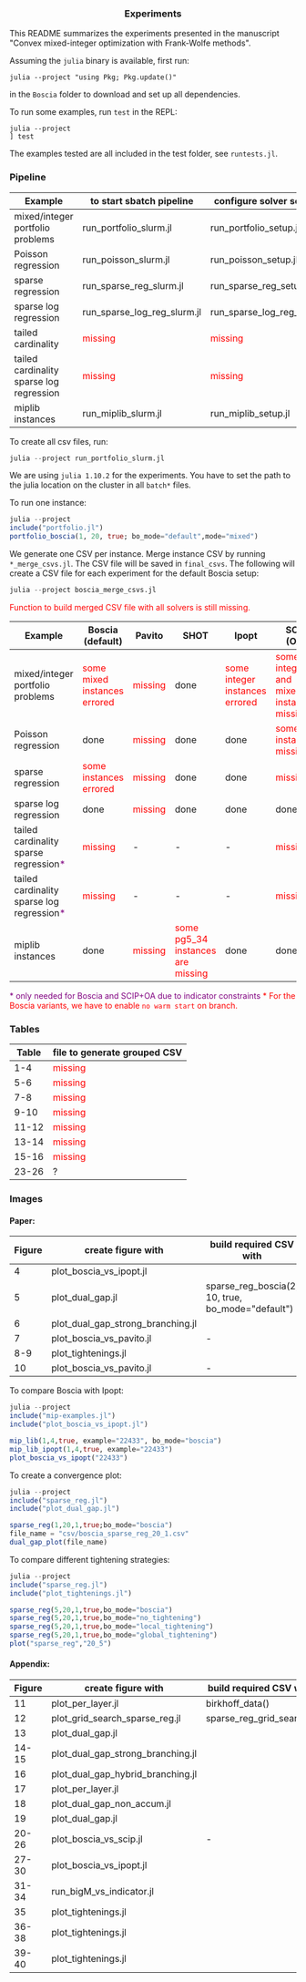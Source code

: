 <a name="readme-top"></a>

<h3 align="center">Experiments</h3>

This README summarizes the experiments presented in the manuscript "Convex mixed-integer optimization with Frank-Wolfe methods".

Assuming the `julia` binary is available, first run:
```shell
julia --project "using Pkg; Pkg.update()"
```
in the `Boscia` folder to download and set up all dependencies.

To run some examples, run `test` in the REPL: 
```shell
julia --project
] test
```
The examples tested are all included in the test folder, see `runtests.jl`.

### Pipeline

|  Example | to start sbatch pipeline | configure solver setup in |
|---|---|---| 
| mixed/integer portfolio problems | run_portfolio_slurm.jl | run_portfolio_setup.jl |
| Poisson regression | run_poisson_slurm.jl  | run_poisson_setup.jl |
| sparse regression | run_sparse_reg_slurm.jl | run_sparse_reg_setup.jl |
| sparse log regression |run_sparse_log_reg_slurm.jl | run_sparse_log_reg_setup.jl |
| tailed cardinality | <span style="color:red">missing</span> | <span style="color:red">missing</span> |
| tailed cardinality sparse log regression |<span style="color:red">missing</span> | <span style="color:red">missing</span> |
| miplib instances |run_miplib_slurm.jl | run_miplib_setup.jl |

To create all csv files, run: 
```julia
julia --project run_portfolio_slurm.jl
```
We are using `julia 1.10.2` for the experiments. You have to set the path to the julia location on the cluster in all `batch*` files.

To run one instance:
```julia
julia --project 
include("portfolio.jl")
portfolio_boscia(1, 20, true; bo_mode="default",mode="mixed")
```

We generate one CSV per instance. Merge instance CSV by running `*_merge_csvs.jl`. The CSV file will be saved in `final_csvs`. The following will create a CSV file for each experiment for the default Boscia setup:
```julia 
julia --project boscia_merge_csvs.jl
```
<span style="color:red">Function to build merged CSV file with all solvers is still missing.</span>

| Example | Boscia (default) | Pavito |  SHOT | Ipopt | SCIP (OA) | AFW | Boscia variants<span style="color:red">*</span> | Strong Branching |
|---|---|---|---|---|---|---|---|---|
| mixed/integer portfolio problems | <span style="color:red">some mixed instances errored</span> | <span style="color:red">missing</span> | done | <span style="color:red">some integer instances errored</span>| <span style="color:red">some integer and mixed instance missing</span> | <span style="color:red">missing</span> | <span style="color:red">missing</span> |
| Poisson regression | done | <span style="color:red">missing</span> | done | done | <span style="color:red">some instances missing</span> | <span style="color:red">missing</span> | <span style="color:red">missing</span> |
| sparse regression | <span style="color:red">some instances errored</span> | <span style="color:red">missing</span> | done | done | <span style="color:red">missing</span>| <span style="color:red">missing</span> | <span style="color:red">missing</span> |
| sparse log regression | done | <span style="color:red">missing</span> | done |done | done | <span style="color:red">missing</span> | <span style="color:red">missing</span> |
| tailed cardinality sparse regression<span style="color:purple">*</span> | <span style="color:red">missing</span> | - | - | - | <span style="color:red">missing</span> | <span style="color:red">missing</span> | <span style="color:red">missing</span> |
| tailed cardinality sparse log regression<span style="color:purple">*</span> | <span style="color:red">missing</span> | - | - | - | <span style="color:red">missing</span> | <span style="color:red">missing</span> | <span style="color:red">missing</span> |
| miplib instances | done | <span style="color:red">missing</span> | <span style="color:red">some pg5_34 instances are missing</span> | done | done | <span style="color:red">missing</span> | <span style="color:red">missing</span> |

<span style="color:purple">* only needed for Boscia and SCIP+OA due to indicator constraints</span>
<span style="color:red">* For the Boscia variants, we have to enable `no warm start` on branch.</span>

### Tables
|   Table| file to generate grouped CSV |
|---|---|
| 1-4 | <span style="color:red">missing</span> | 
| 5-6 | <span style="color:red">missing</span>  | 
| 7-8 | <span style="color:red">missing</span> | 
| 9-10 | <span style="color:red">missing</span> | 
| 11-12 | <span style="color:red">missing</span> | 
| 13-14 | <span style="color:red">missing</span> |
| 15-16 | <span style="color:red">missing</span> | 
| 23-26 | ?|

### Images
#### Paper:

| Figure | create figure with| build required CSV with |
|---|---|---|
| 4 | plot_boscia_vs_ipopt.jl |
| 5 | plot_dual_gap.jl | sparse_reg_boscia(2, 10, true, bo_mode="default")
| 6 | plot_dual_gap_strong_branching.jl | 
| 7 | plot_boscia_vs_pavito.jl | -
| 8-9 | plot_tightenings.jl | 
| 10 | plot_boscia_vs_pavito.jl | -

To compare Boscia with Ipopt:
```julia
julia --project
include("mip-examples.jl")
include("plot_boscia_vs_ipopt.jl")

mip_lib(1,4,true, example="22433", bo_mode="boscia")
mip_lib_ipopt(1,4,true, example="22433")
plot_boscia_vs_ipopt("22433")
```

To create a convergence plot:
```julia
julia --project
include("sparse_reg.jl")
include("plot_dual_gap.jl")

sparse_reg(1,20,1,true;bo_mode="boscia")
file_name = "csv/boscia_sparse_reg_20_1.csv"
dual_gap_plot(file_name)
```

To compare different tightening strategies:
```julia
julia --project
include("sparse_reg.jl")
include("plot_tightenings.jl")

sparse_reg(5,20,1,true,bo_mode="boscia")
sparse_reg(5,20,1,true,bo_mode="no_tightening")
sparse_reg(5,20,1,true,bo_mode="local_tightening")
sparse_reg(5,20,1,true,bo_mode="global_tightening")
plot("sparse_reg","20_5")
```

#### Appendix: 

| Figure | create figure with | build required CSV with |
|---|---|---|
| 11 | plot_per_layer.jl | birkhoff_data() |
| 12 | plot_grid_search_sparse_reg.jl | sparse_reg_grid_search() |
| 13 | plot_dual_gap.jl |  |
| 14-15 | plot_dual_gap_strong_branching.jl |  | 
| 16 | plot_dual_gap_hybrid_branching.jl |  |
| 17 | plot_per_layer.jl |  |
| 18 | plot_dual_gap_non_accum.jl |  |
| 19 | plot_dual_gap.jl |  |
| 20-26 | plot_boscia_vs_scip.jl | - |
| 27-30 | plot_boscia_vs_ipopt.jl |  |
| 31-34 | run_bigM_vs_indicator.jl | |
| 35 | plot_tightenings.jl |  |
| 36-38 | plot_tightenings.jl |  |
| 39-40 | plot_tightenings.jl |  |
 
   <!-- ```sh
   git clone https://github.com/github_username/repo_name.git
   ```
 -->







